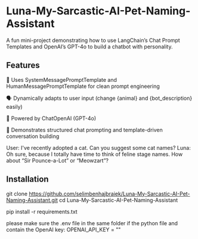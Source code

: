 # Luna-My-Sarcastic-AI-Pet-Naming-Assistant

A fun mini-project demonstrating how to use LangChain’s Chat Prompt Templates and OpenAI’s GPT-4o to build a chatbot with personality.

## Features

🧠 Uses SystemMessagePromptTemplate and HumanMessagePromptTemplate for clean prompt engineering

🗣️ Dynamically adapts to user input (change {animal} and {bot_description} easily)

🤖 Powered by ChatOpenAI (GPT-4o)

💬 Demonstrates structured chat prompting and template-driven conversation building


User: I've recently adopted a cat. Can you suggest some cat names?
Luna: Oh sure, because I totally have time to think of feline stage names.
How about “Sir Pounce-a-Lot” or “Meowzart”?

## Installation
git clone https://github.com/selimbenhajbraiek/Luna-My-Sarcastic-AI-Pet-Naming-Assistant.git
cd Luna-My-Sarcastic-AI-Pet-Naming-Assistant

pip install -r requirements.txt

please make sure the .env file in the same folder if the python file and contain the OpenAI key:
OPENAI_API_KEY  = ""


